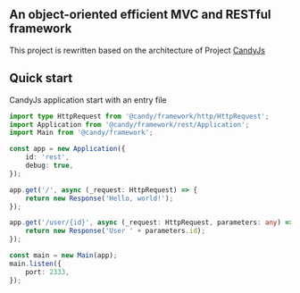 ## An object-oriented efficient MVC and RESTful framework

This project is rewritten based on the architecture of Project [CandyJs](https://github.com/candyframework)

## Quick start

CandyJs application start with an entry file

```typescript
import type HttpRequest from '@candy/framework/http/HttpRequest';
import Application from '@candy/framework/rest/Application';
import Main from '@candy/framework';

const app = new Application({
    id: 'rest',
    debug: true,
});

app.get('/', async (_request: HttpRequest) => {
    return new Response('Hello, world!');
});

app.get('/user/{id}', async (_request: HttpRequest, parameters: any) => {
    return new Response('User ' + parameters.id);
});

const main = new Main(app);
main.listen({
    port: 2333,
});
```
